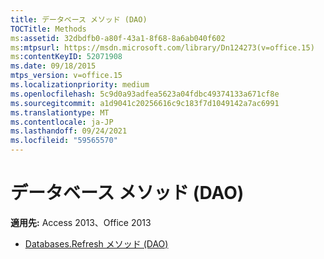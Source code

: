 ```yaml
---
title: データベース メソッド (DAO)
TOCTitle: Methods
ms:assetid: 32dbdfb0-a80f-43a1-8f68-8a6ab040f602
ms:mtpsurl: https://msdn.microsoft.com/library/Dn124273(v=office.15)
ms:contentKeyID: 52071908
ms.date: 09/18/2015
mtps_version: v=office.15
ms.localizationpriority: medium
ms.openlocfilehash: 5c9d0a93adfea5623a04fdbc49374133a671cf8e
ms.sourcegitcommit: a1d9041c20256616c9c183f7d1049142a7ac6991
ms.translationtype: MT
ms.contentlocale: ja-JP
ms.lasthandoff: 09/24/2021
ms.locfileid: "59565570"
---
```

# <a name="databases-methods-dao"></a>データベース メソッド (DAO)

**適用先:** Access 2013、Office 2013

- [Databases.Refresh メソッド (DAO)](databases-refresh-method-dao.md)

